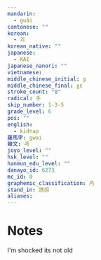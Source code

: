 ```yaml
---
mandarin:
  - guǎi
cantonese: ""
korean:
  - 괴
korean_native: ""
japanese:
  - KAI
japanese_nanori: ""
vietnamese:
middle_chinese_initial: g
middle_chinese_final: ɣɛ
stroke_count: "8"
radical: 手
skip_number: 1-3-5
grade_level: 6
pos: ""
english:
  - kidnap
羅馬字: gwai
韓文: 괘
joyo_level: ""
hsk_level: ""
hanmun_edu_level: ""
danayo_id: 6273
mc_id: 0
graphemic_classification: 冎
stand_in: 誘拐
aliases:
---
```


# Notes
I'm shocked its not old
